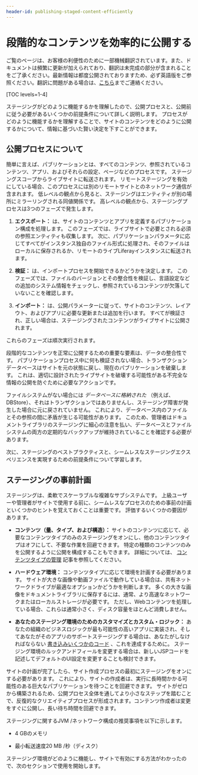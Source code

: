 ```yaml
---
header-id: publishing-staged-content-efficiently
---
```


# 段階的なコンテンツを効率的に公開する

<p class="alert alert-info"><span class="wysiwyg-color-blue120">ご覧のページは、お客様の利便性のために一部機械翻訳されています。また、ドキュメントは頻繁に更新が加えられており、翻訳は未完成の部分が含まれることをご了承ください。最新情報は都度公開されておりますため、必ず英語版をご参照ください。翻訳に問題がある場合は、<a href="mailto:support-content-jp@liferay.com">こちら</a>までご連絡ください。</span></p>

[TOC levels=1-4]

ステージングがどのように機能するかを理解したので、公開プロセスと、公開前に従う必要があるいくつかの前提条件について詳しく説明します。 プロセスがどのように機能するかを理解することで、サイトのコンテンツをどのように公開するかについて、情報に基づいた賢い決定を下すことができます。

## 公開プロセスについて

簡単に言えば、パブリケーションとは、すべてのコンテンツ、参照されているコンテンツ、アプリ、およびそれらの設定、ページなどのプロセスです。 ステージングスコープからライブサイトに転送されます。 リモートステージングを有効にしている場合、このプロセスには別のリモートサイトとのネットワーク通信が含まれます。 低レベルの観点から見ると、ステージングはエンティティが別の場所にミラーリングされる同値関係です。 高レベルの観点から、ステージングプロセスは3つのフェーズで発生します。

1.  **エクスポート：** は、サイトのコンテンツとアプリを定義するパブリケーション構成を処理します。 このフェーズでは、ライブサイトで必要とされる必須の参照エンティティも収集します。 次に、パブリケーションパラメータに応じてすべてがインスタンス独自のファイル形式に処理され、そのファイルはローカルに保存されるか、リモートのライブLiferayインスタンスに転送されます。

2.  **検証：** は、インポートプロセスを開始できるかどうかを決定します。 このフェーズでは、ファイルのバージョンとその整合性を検証し、言語設定などの追加のシステム情報をチェックし、参照されているコンテンツが欠落していないことを確認します。

3.  **インポート：** は、公開パラメーターに従って、サイトのコンテンツ、レイアウト、およびアプリに必要な更新または追加を行います。 すべてが検証され、正しい場合は、ステージングされたコンテンツがライブサイトに公開されます。

これらのフェーズは順次実行されます。

段階的なコンテンツを正常に公開するための重要な要素は、データの整合性です。 パブリケーションプロセス中に何も検証されない場合、トランザクションデータベースはサイトを元の状態に戻し、現在のパブリケーションを破棄します。 これは、適切に設計されたライブサイトを破壊する可能性がある不完全な情報の公開を防ぐために必要なアクションです。

ファイルシステムがない場合には *データベースに格納された* （例えば、DBStore）、それはトランザクションではありませんし、ステージング障害が発生した場合に元に戻されていません。 これにより、データベース内のファイルとその参照の間に矛盾が生じる可能性があります。 このため、管理者はドキュメントライブラリのステージングに細心の注意を払い、データベースとファイルシステムの両方の定期的なバックアップが維持されていることを確認する必要があります。

次に、ステージングのベストプラクティスと、シームレスなステージングエクスペリエンスを実現するための前提条件について学習します。

## ステージングの事前計画

ステージングは、柔軟でスケーラブルな複雑なサブシステムです。 上級ユーザーや管理者がサイトで使用する前に、シームレスなプロセスのための事前の計画といくつかのヒントを覚えておくことは重要です。 評価するいくつかの要因があります。

  - **コンテンツ（量、タイプ、および構造）：** サイトのコンテンツに応じて、必要なコンテンツタイプのみのステージングをオンにし、他のコンテンツタイプはオフにして、不要な作業を回避できます。 特定の種類のコンテンツのみを公開するように公開を構成することもできます。 詳細については、 [コンテンツタイプの管理](/docs/7-1/user/-/knowledge_base/u/managing-content-types-in-staging) 記事を参照してください。

  - **ハードウェア環境：** コンテンツタイプに応じて環境を計画する必要があります。 サイトが大きな画像や動画ファイルで動作している場合は、共有ネットワークドライブが最適なオプションかどうかを判断します。 多くの大きな画像をドキュメントライブラリに保存するには、通常、より高速なネットワークまたはローカルストレージが必要です。 ただし、Webコンテンツを処理している場合、これらは通常小さく、ディスク容量をほとんど消費しません。

  - **あなたのステージング環境のためのカスタマイズとカスタム・ロジック：** あなたの組織のビジネスロジックが最も可能性の高いアプリに実装され、そしてあなたがそのアプリのサポートステージングする場合は、あなたがしなければならない [書き込みいくつかのコード](/docs/7-1/tutorials/-/knowledge_base/t/export-import-and-staging) 、これを達成するために。 ステージング環境のルックアンドフィールを変更する場合は、新しいJSPコードを記述してデフォルトのUI設定を変更することも検討できます。

サイトの計画が完了したら、サイト作成プロセスの最初にステージングをオンにする必要があります。 これにより、サイトの作成者は、実行に長時間かかる可能性のある巨大なパブリケーションを待つことを回避できます。 サイトがゼロから構築されるため、公開プロセス全体を通してより小さなステップを踏むことで、反復的なクリエイティブプロセスが形成されます。コンテンツ作成者は変更をすぐに公開し、長い待ち時間を回避できます。

ステージングに関するJVM /ネットワーク構成の推奨事項を以下に示します。

  - 4 GBのメモリ

  - 最小転送速度20 MB /秒（ディスク）

ステージング環境がどのように機能し、サイトで有効にする方法がわかったので、次のセクションで使用を開始します。
